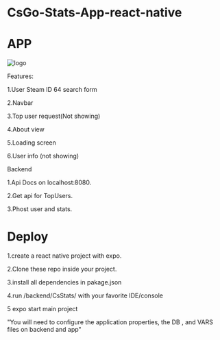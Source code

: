 # CsGo-Stats-App-react-native

# APP

![logo](https://user-images.githubusercontent.com/62471453/233936008-9aa68baf-52db-454f-9116-58740b9994d7.png)


Features:

  1.User Steam ID 64 search form

  2.Navbar

  3.Top user request(Not showing)

  4.About view

  5.Loading screen

  6.User info (not showing)

Backend

  1.Api Docs on localhost:8080.

  2.Get api for TopUsers.

  3.Phost user and stats.
  
  # Deploy
  
  1.create a react native project with expo.
	
  2.Clone these repo inside your project.
	
  3.install all dependencies in pakage.json
	
  4.run /backend/CsStats/ with your favorite IDE/console
	
  5 expo start main project 

"You will need to configure the application properties, the DB , and VARS files on backend and app"

